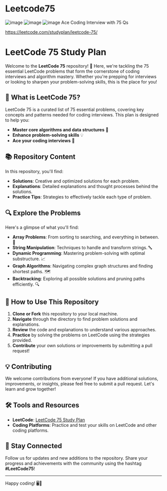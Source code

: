 # Leetcode75
![image](https://github.com/user-attachments/assets/2e29aa2b-a8dd-49a2-9d27-8056e0e88e00)
![image](https://github.com/user-attachments/assets/d8e8d3ee-56f4-4157-924f-56c1a64696f7)
![image](https://github.com/user-attachments/assets/2e29aa2b-a8dd-49a2-9d27-8056e0e88e00)
Ace Coding Interview with 75 Qs

https://leetcode.com/studyplan/leetcode-75/

# LeetCode 75 Study Plan

Welcome to the **LeetCode 75** repository! 🚀 Here, we're tackling the 75 essential LeetCode problems that form the cornerstone of coding interviews and algorithm mastery. Whether you're prepping for interviews or looking to sharpen your problem-solving skills, this is the place for you!

## 🌟 What is LeetCode 75?

LeetCode 75 is a curated list of 75 essential problems, covering key concepts and patterns needed for coding interviews. This plan is designed to help you:

- **Master core algorithms and data structures** 🧠
- **Enhance problem-solving skills** 💡
- **Ace your coding interviews** 🎯

## 📚 Repository Content

In this repository, you'll find:

- **Solutions**: Creative and optimized solutions for each problem.
- **Explanations**: Detailed explanations and thought processes behind the solutions.
- **Practice Tips**: Strategies to effectively tackle each type of problem.

## 🔍 Explore the Problems

Here's a glimpse of what you'll find:

- **Array Problems**: From sorting to searching, and everything in between. 🧩
- **String Manipulation**: Techniques to handle and transform strings. 🔤
- **Dynamic Programming**: Mastering problem-solving with optimal substructure. 📈
- **Graph Algorithms**: Navigating complex graph structures and finding shortest paths. 🗺️
- **Backtracking**: Exploring all possible solutions and pruning paths efficiently. 🔍

## 🚀 How to Use This Repository

1. **Clone or Fork** this repository to your local machine.
2. **Navigate** through the directory to find problem solutions and explanations.
3. **Review** the code and explanations to understand various approaches.
4. **Practice** by solving the problems on LeetCode using the strategies provided.
5. **Contribute** your own solutions or improvements by submitting a pull request!

## 💡 Contributing

We welcome contributions from everyone! If you have additional solutions, improvements, or insights, please feel free to submit a pull request. Let's learn and grow together!

## 🛠️ Tools and Resources

- **LeetCode**: [LeetCode 75 Study Plan](https://leetcode.com/studyplan/leetcode-75/)
- **Coding Platforms**: Practice and test your skills on LeetCode and other coding platforms.

## 📣 Stay Connected

Follow us for updates and new additions to the repository. Share your progress and achievements with the community using the hashtag **#LeetCode75**!

---

Happy coding! 🖥️🚀




